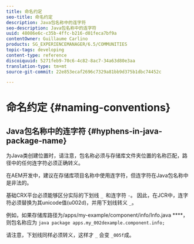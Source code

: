 ```yaml
---
title: 命名约定
seo-title: 命名约定
description: Java包名称中的连字符
seo-description: Java包名称中的连字符
uuid: 48086e6c-c35b-4ffc-b216-d01feca7bf9a
contentOwner: Guillaume Carlino
products: SG_EXPERIENCEMANAGER/6.5/COMMUNITIES
topic-tags: developing
content-type: reference
discoiquuid: 5271feb9-70c6-4c82-8ac7-34a63d80e3aa
translation-type: tm+mt
source-git-commit: 22e853ecaf2696c7329a81bb9d375b1dbc74452c

---
```



# 命名约定 {#naming-conventions}

## Java包名称中的连字符 {#hyphens-in-java-package-name}

为Java类创建位置时，请注意，包名称必须与存储库文件夹位置的名称匹配，路径中的任何连字符必须正确转义。

在AEM开发中，建议在存储库项目名称中使用连字符，但连字符在Java包名称中是非法的。

基础CRX平台必须能够区分实际的下划线 `_ `和连字符 `-`。 因此，在JCR中，连字符必须替换为其unicode值(u002d)，并用下划线转义 `_`。

例如，如果存储库路径为/apps/my-example/component/info/Info.java ****，则包名称应为 `java package apps.my_002dexample.component.info;`

请注意，下划线同样必须转义，这样才 `_` 会变 `_005f`成。
